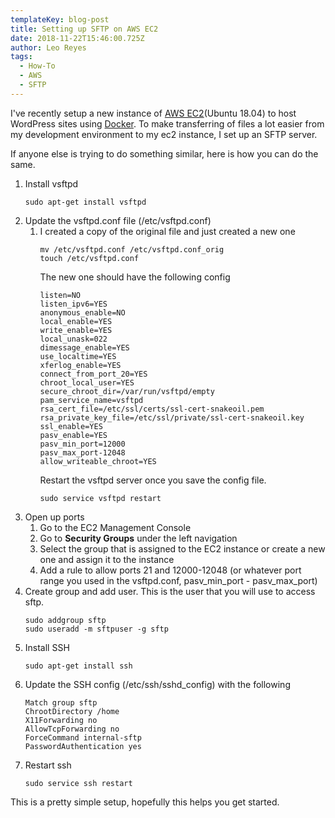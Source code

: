 ```yaml
---
templateKey: blog-post
title: Setting up SFTP on AWS EC2
date: 2018-11-22T15:46:00.725Z
author: Leo Reyes
tags:
  - How-To
  - AWS
  - SFTP
---
```

I've recently setup a new instance of [AWS EC2](https://aws.amazon.com/ec2/)(Ubuntu 18.04) to host WordPress sites using [Docker](https://www.docker.com/). To make transferring of files a lot easier from my development environment to my ec2 instance, I set up an SFTP server. 

If anyone else is trying to do something similar, here is how you can do the same.

1. Install vsftpd
   ```
   sudo apt-get install vsftpd
   ```
2. Update the vsftpd.conf file (/etc/vsftpd.conf)
   1. I created a copy of the original file and just created a new one
      ```
      mv /etc/vsftpd.conf /etc/vsftpd.conf_orig
      touch /etc/vsftpd.conf
      ```
      The new one should have the following config
      ```
      listen=NO
      listen_ipv6=YES
      anonymous_enable=NO
      local_enable=YES
      write_enable=YES
      local_unask=022
      dimessage_enable=YES
      use_localtime=YES
      xferlog_enable=YES
      connect_from_port_20=YES
      chroot_local_user=YES
      secure_chroot_dir=/var/run/vsftpd/empty
      pam_service_name=vsftpd
      rsa_cert_file=/etc/ssl/certs/ssl-cert-snakeoil.pem
      rsa_private_key_file=/etc/ssl/private/ssl-cert-snakeoil.key
      ssl_enable=YES
      pasv_enable=YES
      pasv_min_port=12000
      pasv_max_port-12048
      allow_writeable_chroot=YES
      ```
      Restart the vsftpd server once you save the config file.
      ```
      sudo service vsftpd restart
      ```
3. Open up ports
   1. Go to the EC2 Management Console
   2. Go to **Security Groups** under the left navigation
   3. Select the group that is assigned to the EC2 instance or create a new one and assign it to the instance
   4. Add a rule to allow ports 21 and 12000-12048 (or whatever port range you used in the vsftpd.conf, pasv_min_port - pasv_max_port)
4. Create group and add user. This is the user that you will use to access sftp.
   ```
   sudo addgroup sftp
   sudo useradd -m sftpuser -g sftp
   ```
5. Install SSH
   ```
   sudo apt-get install ssh
   ```
6. Update the SSH config (/etc/ssh/sshd_config) with the following
   ```
   Match group sftp
   ChrootDirectory /home
   X11Forwarding no
   AllowTcpForwarding no
   ForceCommand internal-sftp
   PasswordAuthentication yes
   ```
7. Restart ssh
   ```
   sudo service ssh restart
   ```

This is a pretty simple setup, hopefully this helps you get started.
